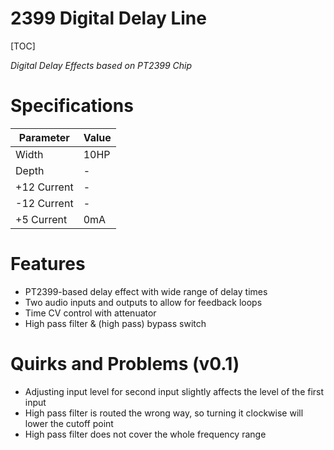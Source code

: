 # 2399 Digital Delay Line

[TOC]

*Digital Delay Effects based on PT2399 Chip*

# Specifications

|Parameter|Value|
|---------|-----|
|Width|10HP|
|Depth|-|
|+12 Current|-|
|-12 Current|-|
|+5 Current|0mA|

# Features

- PT2399-based delay effect with wide range of delay times
- Two audio inputs and outputs to allow for feedback loops
- Time CV control with attenuator
- High pass filter & (high pass) bypass switch

# Quirks and Problems (v0.1)

- Adjusting input level for second input slightly affects the level of the first input
- High pass filter is routed the wrong way, so turning it clockwise will lower the cutoff point
- High pass filter does not cover the whole frequency range